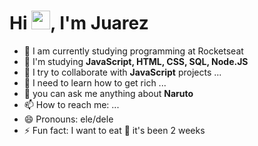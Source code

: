 <h1 align="left">Hi <img src="https://raw.githubusercontent.com/kaueMarques/kaueMarques/master/hi.gif" width="30px">, I'm Juarez</h1>

- 🔭 I am currently studying programming at Rocketseat
- 🌱 I'm studying **JavaScript, HTML, CSS, SQL, Node.JS**
- 👯 I try to collaborate with **JavaScript** projects ...
- 🤔 I need to learn how to get rich ...
- 💬 you can ask me anything about **Naruto**
- 📫 How to reach me: ...
- 😄 Pronouns: ele/dele
- ⚡ Fun fact: I want to eat 🍕 it's been 2 weeks
